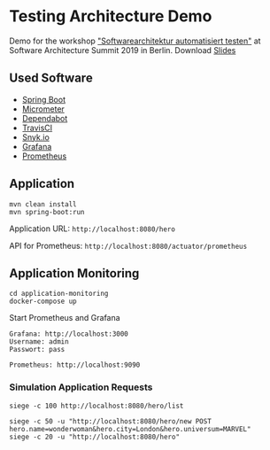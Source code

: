 # Testing Architecture Demo
Demo for the workshop ["Softwarearchitektur automatisiert testen"](https://software-architecture-summit.de/softwarearchitektur/softwarearchitektur-automatisiert-testen/) at Software Architecture Summit 2019 in Berlin.
Download [Slides](https://www.embarc.de/workshop-software-architektur-summit-2019-berlin/)

## Used Software
- [Spring Boot](https://spring.io/projects/spring-boot)
- [Micrometer](https://micrometer.io)
- [Dependabot](https://dependabot.com/)
- [TravisCI](https://travis-ci.org/)
- [Snyk.io](https://snyk.io/)
- [Grafana](https://grafana.com/)
- [Prometheus](https://prometheus.io/)


## Application

```
mvn clean install
mvn spring-boot:run
```

Application URL: `http://localhost:8080/hero`

API for Prometheus: `http://localhost:8080/actuator/prometheus`

## Application Monitoring

```
cd application-monitoring
docker-compose up
```

Start Prometheus and Grafana

```
Grafana: http://localhost:3000
Username: admin
Passwort: pass

Prometheus: http://localhost:9090
```

### Simulation Application Requests

```
siege -c 100 http://localhost:8080/hero/list 

siege -c 50 -u "http://localhost:8080/hero/new POST hero.name=wonderwoman&hero.city=London&hero.universum=MARVEL"
siege -c 20 -u "http://localhost:8080/hero" 

```

